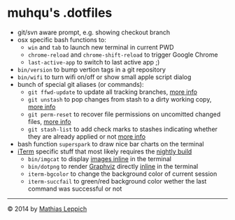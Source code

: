 
muhqu's .dotfiles
=================


 * git/svn aware prompt, e.g. showing checkout branch
 * osx specific bash functions to:
    * `win` and `tab` to launch new terminal in current PWD
    * `chrome-reload` and `chrome-shift-reload` to trigger Google Chrome 
    * `last-active-app` to switch to last active app ;)
 * `bin/version` to bump vertion tags in a git repository
 * `bin/wifi` to turn wifi on/off or show small apple script dialog
 * bunch of special git aliases (or commands):
    * `git ffwd-update` to update all tracking branches, [more info][git-ffwd-update] 
    * `git unstash` to pop changes from stash to a dirty working copy, [more info][git-unstash]
    * `git perm-reset` to recover file permissions on uncomitted changed files, [more info][git-perm-reset]
    * `git stash-list` to add check marks to stashes indicating whether they are already applied or not [more info][git-stash-list]
 * bash function `superspark` to draw nice bar charts on the terminal
 * [iTerm][] specific stuff that most likely requires the [nightly build][iTerm-nightly]
    * `bin/imgcat` to display [images inline][iTerm-images] in the terminal
    * `bin/dotpng` to render [Graphviz][] directly [inline][iTerm-images] in the terminal
    * `iterm-bgcolor` to change the background color of current session
    * `iterm-succfail` to green/red background color wether the last command was successful or not


------

© 2014 by [Mathias Leppich][github] 

[iTerm]: http://www.iterm2.com/
[iTerm-nightly]: http://www.iterm2.com/#/section/downloads
[iTerm-images]: http://www.iterm2.com/images.html
[Graphviz]: http://www.graphviz.org/
[github]: https://github.com/muhqu
[avatar]: http://www.gravatar.com/avatar/8086489bb41f38d0468310ec3ebe68d7?size=32
[git-ffwd-update]: http://stackoverflow.com/questions/9076361
[git-unstash]: http://stackoverflow.com/questions/3733698
[git-perm-reset]: http://stackoverflow.com/questions/4408378
[git-stash-list]: http://stackoverflow.com/questions/8243321